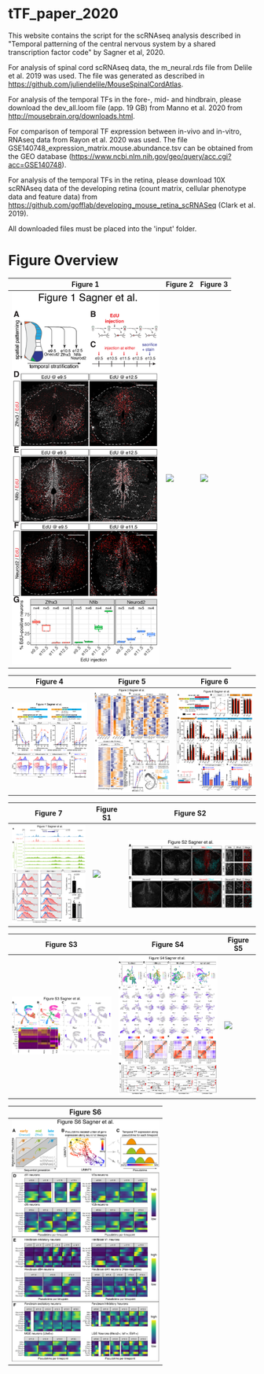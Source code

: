 # tTF_paper_2020

This website contains the script for the scRNAseq analysis described in "Temporal patterning of the central nervous system by a shared transcription factor code" by Sagner et al, 2020.

For analysis of spinal cord scRNAseq data, the m_neural.rds file from Delile et al. 2019 was used. The file was generated as described in https://github.com/juliendelile/MouseSpinalCordAtlas.

For analysis of the temporal TFs in the fore-, mid- and hindbrain, please download the dev_all.loom file (app. 19 GB) from Manno et al. 2020 from http://mousebrain.org/downloads.html.

For comparison of temporal TF expression between in-vivo and in-vitro, RNAseq data from Rayon et al. 2020 was used. The file GSE140748_expression_matrix.mouse.abundance.tsv can be obtained from the GEO database (https://www.ncbi.nlm.nih.gov/geo/query/acc.cgi?acc=GSE140748).

For analysis of the temporal TFs in the retina, please download 10X scRNAseq data of the developing retina (count matrix, cellular phenotype data and feature data) from https://github.com/gofflab/developing_mouse_retina_scRNASeq (Clark et al. 2019). 

All downloaded files must be placed into the 'input' folder.

# Figure Overview

| Figure 1   | Figure 2    | Figure 3    | 
|------------|-------------|-------------| 
|  <img src="/Figures/Figure 1.tif" width="300"> |  <img src="/Figures/Figure 2.tif" width="450"> | <img src="/Figures/Figure 3.tif" width="450"> |

| Figure 4   | Figure 5    | Figure 6    | 
|------------|-------------|-------------| 
|  <img src="/Figures/Figure 4.tif" width="300"> |  <img src="/Figures/Figure 5.tif" width="300"> | <img src="/Figures/Figure 6.tif" width="300"> |

| Figure 7   | Figure S1   | Figure S2   | 
|------------|-------------|-------------| 
|  <img src="/Figures/Figure 7.tif" width="200"> |  <img src="/Figures/Figure S1.png" width="350"> | <img src="/Figures/Figure S2.png" width="350"> |

| Figure S3  | Figure S4   | Figure S5   | 
|------------|-------------|-------------| 
|  <img src="/Figures/Figure S3.png" width="300"> |  <img src="/Figures/Figure S4.png" width="300"> | <img src="/Figures/Figure S5.png" width="300"> |

| Figure S6  |
|------------|
|  <img src="/Figures/Figure S6.png" width="300"> |
